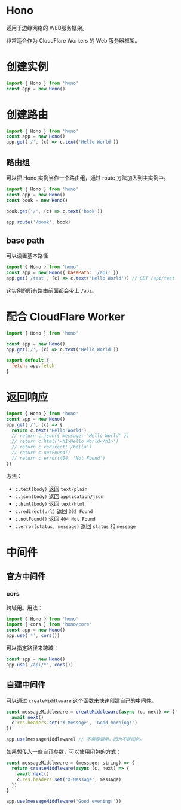# Hono

适用于边缘网络的 WEB服务框架。

非常适合作为 CloudFlare Workers 的 Web 服务器框架。

# 创建实例

```js
import { Hono } from 'hono'
const app = new Hono()
```

# 创建路由

```js
import { Hono } from 'hono'
const app = new Hono()
app.get('/', (c) => c.text('Hello World'))
```

## 路由组

可以把 Hono 实例当作一个路由组，通过 route 方法加入到主实例中。

```js
import { Hono } from 'hono'
const app = new Hono()
const book = new Hono()

book.get('/', (c) => c.text('book'))

app.route('/book', book)
```

## base path

可以设置基本路径

```js
import { Hono } from 'hono'
const app = new Hono({ basePath: '/api' })
app.get('/test', (c) => c.text('Hello World')) // GET /api/test
```

这实例的所有路由前面都会带上 `/api`。

# 配合 CloudFlare Worker

```js
import { Hono } from 'hono'

const app = new Hono()
app.get('/', (c) => c.text('Hello World'))

export default {
  fetch: app.fetch
}
```

# 返回响应

```js
import { Hono } from 'hono'
const app = new Hono()
app.get('/', (c) => {
  return c.text('Hello World')
  // return c.json({ message: 'Hello World' })
  // return c.html('<h1>Hello World</h1>')
  // return c.redirect('/hello')
  // return c.notFound()
  // return c.error(404, 'Not Found')
})
```

方法：

- `c.text(body)` 返回 `text/plain`
- `c.json(body)` 返回 `application/json`
- `c.html(body)` 返回 `text/html`
- `c.redirect(url)` 返回 `302 Found`
- `c.notFound()` 返回 `404 Not Found`
- `c.error(status, message)` 返回 `status` 和 `message`

# 

# 中间件

## 官方中间件

### cors

跨域用。用法：

```js
import { Hono } from 'hono'
import { cors } from 'hono/cors'
const app = new Hono()
app.use('*', cors())
```

可以指定路径来跨域：

```js
const app = new Hono()
app.use('/api/*', cors())
```

## 自建中间件

可以通过 `createMiddleware` 这个函数来快速创建自己的中间件。

```js
const messageMiddleware = createMiddleware(async (c, next) => {
  await next()
  c.res.headers.set('X-Message', 'Good morning!')
})

app.use(messageMiddleware) // 不需要调用，因为不是闭包。
```

如果想传入一些自订参数，可以使用闭包的方式：

```js
const messageMiddleware = (message: string) => {
  return createMiddleware(async (c, next) => {
    await next()
    c.res.headers.set('X-Message', message)
  })
}

app.use(messageMiddleware('Good evening!'))
```

